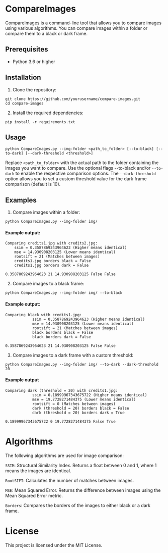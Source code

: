 # CompareImages

CompareImages is a command-line tool that allows you to compare images using various algorithms. You can compare images within a folder or compare them to a black or dark frame.

## Prerequisites

- Python 3.6 or higher

## Installation

1. Clone the repository:

```shell
git clone https://github.com/yourusername/compare-images.git
cd compare-images
```
2. Install the required dependencies:

```shell
pip install -r requirements.txt
```

## Usage

````shell
python CompareImages.py --img-folder <path_to_folder> [--to-black] [--to-dark] [--dark-threshold <threshold>]
````

Replace `<path_to_folder>` with the actual path to the folder containing the images you want to compare. Use the optional flags --to-black and/or `--to-dark` to enable the respective comparison options. The `--dark-threshold` option allows you to set a custom threshold value for the dark frame comparison (default is 10).

## Examples

1. Compare images within a folder:
```shell
python CompareImages.py --img-folder img/
```

#### Example output:
````
Comparing credits1.jpg with credits2.jpg:
    ssim = 0.3587869243964623 (Higher means identical)
    mse = 14.930908203125 (Lower means identical)
    rootsift = 21 (Matches between images)
    credits1.jpg borders black = False
    credits1.jpg borders dark = False

0.3587869243964623 21 14.930908203125 False False
````

2. Compare images to a black frame:
````shell
python CompareImages.py --img-folder img/ --to-black
````

#### Example output:
```
Comparing black with credits1.jpg:
            ssim = 0.3587869243964623 (Higher means identical)
            mse = 14.930908203125 (Lower means identical)
            rootsift = 21 (Matches between images)
            black borders black = False
            black borders dark = False
            
0.3587869243964623 21 14.930908203125 False False
```

3. Compare images to a dark frame with a custom threshold:
```shell
python CompareImages.py --img-folder img/ --to-dark --dark-threshold 20
```

#### Example output
```
Comparing dark (threshold = 20) with credits1.jpg:
            ssim = 0.18999967343675722 (Higher means identical)
            mse = 19.7728271484375 (Lower means identical)
            rootsift = 0 (Matches between images)
            dark (threshold = 20) borders black = False
            dark (threshold = 20) borders dark = True
            
0.18999967343675722 0 19.7728271484375 False True
```
# Algorithms
The following algorithms are used for image comparison:

`SSIM`: Structural Similarity Index. Returns a float between 0 and 1, where 1 means the images are identical.

`RootSIFT`: Calculates the number of matches between images.

`MSE`: Mean Squared Error. Returns the difference between images using the Mean Squared Error metric.

`Borders`: Compares the borders of the images to either black or a dark frame.

# License
This project is licensed under the MIT License.
